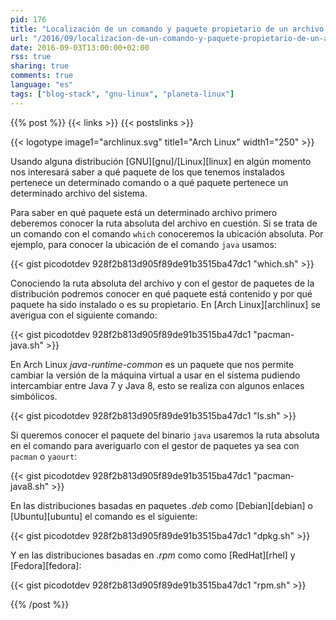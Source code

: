 ```yaml
---
pid: 176
title: "Localización de un comando y paquete propietario de un archivo en GNU/Linux"
url: "/2016/09/localizacion-de-un-comando-y-paquete-propietario-de-un-archivo-en-gnu-linux/"
date: 2016-09-03T13:00:00+02:00
rss: true
sharing: true
comments: true
language: "es"
tags: ["blog-stack", "gnu-linux", "planeta-linux"]
---
```


{{% post %}}
{{< links >}}
{{< postslinks >}}

{{< logotype image1="archlinux.svg" title1="Arch Linux" width1="250" >}}

Usando alguna distribución [GNU][gnu]/[Linux][linux] en algún momento nos interesará saber a qué paquete de los que tenemos instalados pertenece un determinado comando o a qué paquete pertenece un determinado archivo del sistema.

Para saber en qué paquete está un determinado archivo primero deberemos conocer la ruta absoluta del archivo en cuestión. Si se trata de un comando con el comando <code>which</code> conoceremos la ubicación absoluta. Por ejemplo, para conocer la ubicación de el comando <code>java</code> usamos:

{{< gist picodotdev 928f2b813d905f89de91b3515ba47dc1 "which.sh" >}}

Conociendo la ruta absoluta del archivo y con el gestor de paquetes de la distribución podremos conocer en qué paquete está contenido y por qué paquete ha sido instalado o es su propietario. En [Arch Linux][archlinux] se averigua con el siguiente comando:

{{< gist picodotdev 928f2b813d905f89de91b3515ba47dc1 "pacman-java.sh" >}}

En Arch Linux _java-runtime-common_ es un paquete que nos permite cambiar la versión de la máquina virtual a usar en el sistema pudiendo intercambiar entre Java 7 y Java 8, esto se realiza con algunos enlaces simbólicos.

{{< gist picodotdev 928f2b813d905f89de91b3515ba47dc1 "ls.sh" >}}

Si queremos conocer el paquete del binario <code>java</code> usaremos la ruta absoluta en el comando para averiguarlo con el gestor de paquetes ya sea con <code>pacman</code> o <code>yaourt</code>:

{{< gist picodotdev 928f2b813d905f89de91b3515ba47dc1 "pacman-java8.sh" >}}

En las distribuciones basadas en paquetes _.deb_ como [Debian][debian] o [Ubuntu][ubuntu] el comando es el siguiente:

{{< gist picodotdev 928f2b813d905f89de91b3515ba47dc1 "dpkg.sh" >}}

Y en las distribuciones basadas en _.rpm_ como como [RedHat][rhel] y [Fedora][fedora]:

{{< gist picodotdev 928f2b813d905f89de91b3515ba47dc1 "rpm.sh" >}}

{{% /post %}}
